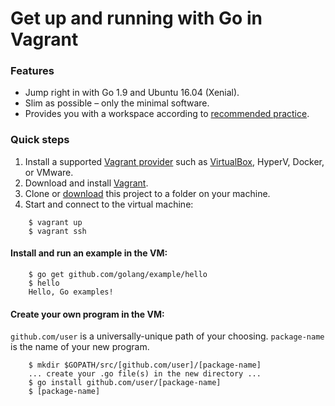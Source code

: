 # Get up and running with Go in Vagrant

### Features
- Jump right in with Go 1.9 and Ubuntu 16.04 (Xenial).
- Slim as possible &ndash; only the minimal software.
- Provides you with a workspace according to [recommended practice](https://golang.org/doc/code.html).

### Quick steps

1. Install a supported [Vagrant provider](https://www.vagrantup.com/docs/providers/) such as [VirtualBox](https://www.virtualbox.org/), HyperV, Docker, or VMware.
2. Download and install [Vagrant](http://www.vagrantup.com/downloads.html).
3. Clone or [download](https://github.com/jwoy/vagrant-ubuntu-golang/archive/master.zip) this project to a folder on your machine.
4. Start and connect to the virtual machine:
```
    $ vagrant up
    $ vagrant ssh
```
#### Install and run an example in the VM:
```
    $ go get github.com/golang/example/hello
    $ hello
    Hello, Go examples!
```
#### Create your own program in the VM:
`github.com/user` is a universally-unique path of your choosing.
`package-name` is the name of your new program.
```
    $ mkdir $GOPATH/src/[github.com/user]/[package-name]
    ... create your .go file(s) in the new directory ...
    $ go install github.com/user/[package-name]
    $ [package-name]
```
